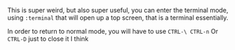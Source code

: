 This is super weird, but also super useful, you can enter the terminal mode, using `:terminal` that will open up a top screen, that is a terminal essentially. 

In order to return to normal mode, you will have to use `CTRL-\ CTRL-n`
Or `CTRL-D` just to close it I think 